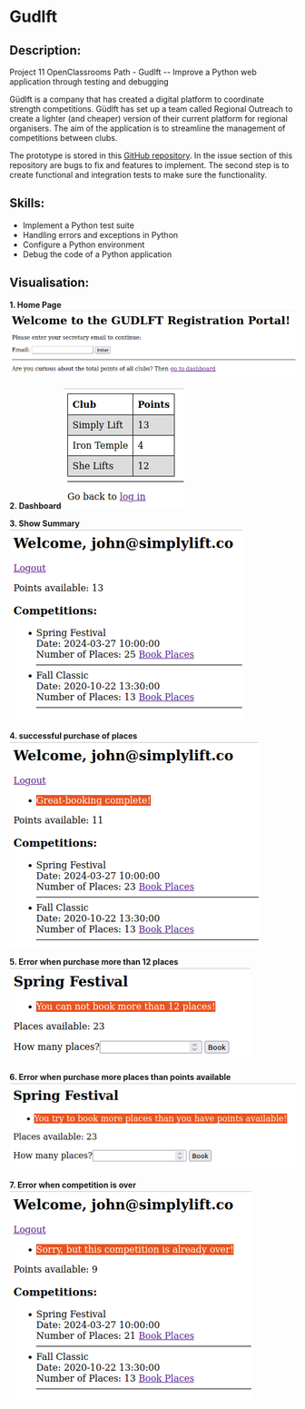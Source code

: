 # Gudlft
## Description:
Project 11 OpenClassrooms Path  -  Gudlft  -- Improve a Python web application through testing and debugging

Güdlft is a company that has created a digital platform to coordinate strength competitions. 
Güdlft has set up a team called Regional Outreach to create a lighter (and cheaper) version of 
their current platform for regional organisers. The aim of the application is to streamline the 
management of competitions between clubs. 

The prototype is stored in this [GitHub repository](https://github.com/OpenClassrooms-Student-Center/Python_Testing).
In the issue section of this repository are bugs to fix and features to implement. The second step 
is to create functional and integration tests to make sure the functionality.


## Skills:
- Implement a Python test suite
- Handling errors and exceptions in Python
- Configure a Python environment
- Debug the code of a Python application


## Visualisation:
**1. Home Page**
![home page](README_images/Gudlft_homepage.png)

**2. Dashboard**
![Dashboard](README_images/Gudlft_dashboard.png)

**3. Show Summary**
![show summary](README_images/Gudlft_show-summary.png)

**4. successful purchase of places**
![successful purchase](README_images/Gudlft_successful_purchase.png)

**5. Error when purchase more than 12 places**
![Error 12 places](README_images/Gudlft_Error_more_12.png)

**6. Error when purchase more places than points available**
![Error more places than points](README_images/Gudlft_Error_much_places.png)

**7. Error when competition is over**
![Error competition over](README_images/Gudlft_Error_competition_over.png)
